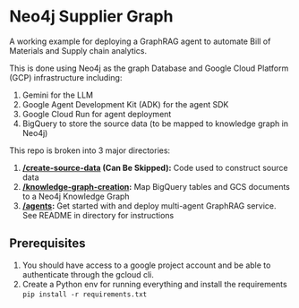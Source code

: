 # Neo4j Supplier Graph

A working example for deploying a GraphRAG agent to automate Bill of Materials and Supply chain analytics.

This is done using Neo4j as the graph Database and Google Cloud Platform (GCP) infrastructure including: 
1. Gemini for the LLM
2. Google Agent Development Kit (ADK) for the agent SDK
3. Google Cloud Run for agent deployment
4. BigQuery to store the source data (to be mapped to knowledge graph in Neo4j)

This repo is broken into 3 major directories: 

1. __[/create-source-data](/create-source-data) (Can Be Skipped):__  Code used to construct source data 
2. __[/knowledge-graph-creation](/knowledge-graph-creation):__ Map BigQuery tables and GCS documents to a Neo4j Knowledge Graph
3. __[/agents](/agents):__ Get started with and deploy multi-agent GraphRAG service. See README in directory for instructions

## Prerequisites
1. You should have access to a google project account and be able to authenticate through the gcloud cli. 
2. Create a Python env for running everything and install the requirements `pip install -r requirements.txt`

